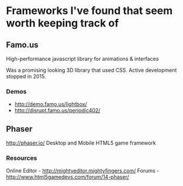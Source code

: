 # Frameworks I've found that seem worth keeping track of

Famo.us
---
High-performance javascript library for animations & interfaces

Was a promising looking 3D library that used CSS. Active development stopped in 2015.
### Demos
- http://demo.famo.us/lightbox/
- http://disrupt.famo.us/periodic402/

Phaser
---
http://phaser.io/
Desktop and Mobile HTML5 game framework
### Resources
Online Editor - http://mightyeditor.mightyfingers.com/
Forums - http://www.html5gamedevs.com/forum/14-phaser/
